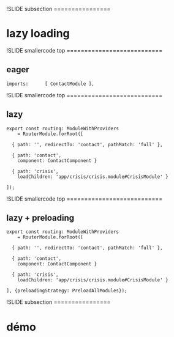 !SLIDE subsection ================

# lazy loading



!SLIDE smallercode top ===========================

## eager

    imports:      [ ContactModule ],




!SLIDE smallercode top ===========================

## lazy

    export const routing: ModuleWithProviders
        = RouterModule.forRoot([

      { path: '', redirectTo: 'contact', pathMatch: 'full' },

      { path: 'contact',
        component: ContactComponent }

      { path: 'crisis',
        loadChildren: 'app/crisis/crisis.module#CrisisModule' }

    ]);


!SLIDE smallercode top ===========================

## lazy + preloading

    export const routing: ModuleWithProviders
        = RouterModule.forRoot([

      { path: '', redirectTo: 'contact', pathMatch: 'full' },

      { path: 'contact',
        component: ContactComponent }

      { path: 'crisis',
        loadChildren: 'app/crisis/crisis.module#CrisisModule' }

    ], {preloadingStrategy: PreloadAllModules});



!SLIDE subsection ================

# démo

